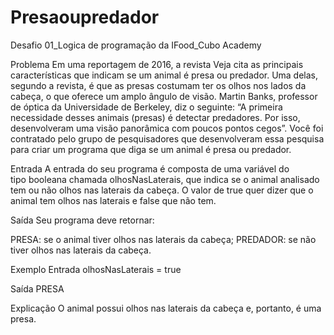# Presaoupredador
Desafio 01_Logica de programação da IFood_Cubo Academy

Problema
Em uma reportagem de 2016, a revista Veja cita as principais características que indicam se um animal é presa ou predador. Uma delas, segundo a revista, é que as presas costumam ter os olhos nos lados da cabeça, o que oferece um amplo ângulo de visão.
Martin Banks, professor de óptica da Universidade de Berkeley, diz o seguinte:
“A primeira necessidade desses animais (presas) é detectar predadores. Por isso, desenvolveram uma visão panorâmica com poucos pontos cegos”.
Você foi contratado pelo grupo de pesquisadores que desenvolveram essa pesquisa para criar um programa que diga se um animal é presa ou predador.

Entrada
A entrada do seu programa é composta de uma variável do tipo booleana chamada olhosNasLaterais, que indica se o animal analisado tem ou não olhos nas laterais da cabeça. O valor de true quer dizer que o animal tem olhos nas laterais e false que não tem.

Saída
Seu programa deve retornar:

PRESA: se o animal tiver olhos nas laterais da cabeça;
PREDADOR: se não tiver olhos nas laterais da cabeça.

Exemplo
Entrada
olhosNasLaterais = true

Saída
PRESA

Explicação
O animal possui olhos nas laterais da cabeça e, portanto, é uma presa.